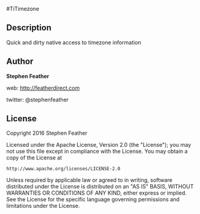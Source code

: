 #TiTimezone
## Description
Quick and dirty native access to timezone information

## Author

**Stephen Feather**

web: http://featherdirect.com

twitter: @stephenfeather


## License

Copyright 2016 Stephen Feather

Licensed under the Apache License, Version 2.0 (the "License");
you may not use this file except in compliance with the License.
You may obtain a copy of the License at

    http://www.apache.org/licenses/LICENSE-2.0

Unless required by applicable law or agreed to in writing, software
distributed under the License is distributed on an "AS IS" BASIS,
WITHOUT WARRANTIES OR CONDITIONS OF ANY KIND, either express or implied.
See the License for the specific language governing permissions and
limitations under the License.